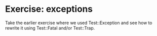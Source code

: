 # Exercise: exceptions


Take the earlier exercise where we used Test::Exception and see how to rewrite it using
Test::Fatal and/or Test::Trap.



